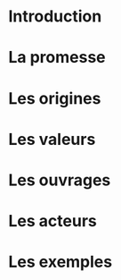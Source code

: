# Introduction

# La promesse

# Les origines

# Les valeurs

# Les ouvrages

# Les acteurs

# Les exemples



